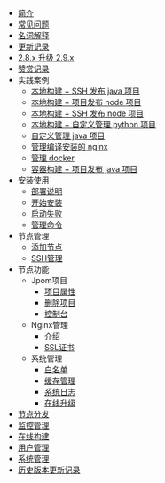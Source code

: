 * [简介](README)
* [常见问题](FQA/FQA.md)
* [名词解释](FQA/名词解释.md)
* [更新记录](CHANGELOG)
* [2.8.x 升级 2.9.x](FQA/upgrade-to-2.9.x.md)
* [赞赏记录](praise)
* 实践案例
    * [本地构建 + SSH 发布 java 项目](practice/build_java_ssh_release.md)
    * [本地构建 + 项目发布 node 项目](practice/build_node_release.md)
    * [本地构建 + SSH 发布 node 项目](practice/build_node_ssh_release.md)
    * [本地构建 + 自定义管理 python 项目](practice/project_dsl_python.md)
    * [自定义管理 java 项目](practice/project_dsl_java.md)
    * [管理编译安装的 nginx](practice/node_nginx.md)
    * [管理 docker](practice/docker-cli.md)
    * [容器构建 + 项目发布 java 项目](practice/build_docker_java_node_release.md)
* 安装使用
    * [部署说明](安装使用/部署说明.md)
    * [开始安装](安装使用/开始安装.md)
    * [启动失败](安装使用/启动失败.md)
    * [管理命令](安装使用/管理命令.md)
* 节点管理
    * [添加节点](节点管理/添加节点.md)
    * [SSH管理](节点管理/SSH管理.md)
* 节点功能
    * Jpom项目
        * [项目属性](节点功能/项目管理/项目属性.md)
        * [删除项目](节点功能/项目管理/删除项目.md)
        * [控制台](节点功能/项目管理/控制台.md)
    * Nginx管理
        * [介绍](节点功能/nginx管理/介绍.md)
        * [SSL证书](节点功能/nginx管理/ssl介绍.md)
    * 系统管理
        * [白名单](节点功能/系统管理/白名单目录.md)
        * [缓存管理](节点功能/系统管理/缓存管理.md)
        * [系统日志](系统管理/系统日志.md)
        * [在线升级](系统管理/在线升级.md)
* [节点分发](节点分发/分发介绍.md)
* [监控管理](监控管理/监控简绍.md)
* [在线构建](在线构建/编辑构建.md)
* [用户管理](用户管理/编辑用户.md)
* [系统管理](系统管理/系统管理.md)
* [历史版本更新记录](changelog/history.md)
